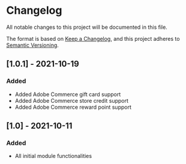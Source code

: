 # Changelog
All notable changes to this project will be documented in this file.

The format is based on [Keep a Changelog](https://keepachangelog.com/en/1.0.0/),
and this project adheres to [Semantic Versioning](https://semver.org/spec/v2.0.0.html).

## [1.0.1] - 2021-10-19
### Added
- Added Adobe Commerce gift card support 
- Added Adobe Commerce store credit support
- Added Adobe Commerce reward point support

## [1.0] - 2021-10-11
### Added
- All initial module functionalities
